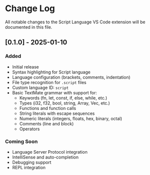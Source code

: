 # Change Log

All notable changes to the Script Language VS Code extension will be documented in this file.

## [0.1.0] - 2025-01-10

### Added
- Initial release
- Syntax highlighting for Script language
- Language configuration (brackets, comments, indentation)
- File type recognition for `.script` files
- Custom language ID: `script`
- Basic TextMate grammar with support for:
  - Keywords (fn, let, const, if, else, while, etc.)
  - Types (i32, f32, bool, string, Array, Vec, etc.)
  - Functions and function calls
  - String literals with escape sequences
  - Numeric literals (integers, floats, hex, binary, octal)
  - Comments (line and block)
  - Operators

### Coming Soon
- Language Server Protocol integration
- IntelliSense and auto-completion
- Debugging support
- REPL integration